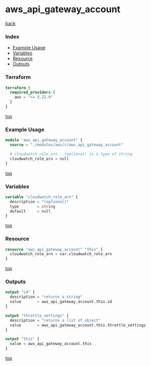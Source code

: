 # aws_api_gateway_account

[back](../aws.md)

### Index

- [Example Usage](#example-usage)
- [Variables](#variables)
- [Resource](#resource)
- [Outputs](#outputs)

### Terraform

```terraform
terraform {
  required_providers {
    aws = ">= 3.22.0"
  }
}
```

[top](#index)

### Example Usage

```terraform
module "aws_api_gateway_account" {
  source = "./modules/aws/r/aws_api_gateway_account"

  # cloudwatch_role_arn - (optional) is a type of string
  cloudwatch_role_arn = null
}
```

[top](#index)

### Variables

```terraform
variable "cloudwatch_role_arn" {
  description = "(optional)"
  type        = string
  default     = null
}
```

[top](#index)

### Resource

```terraform
resource "aws_api_gateway_account" "this" {
  cloudwatch_role_arn = var.cloudwatch_role_arn
}
```

[top](#index)

### Outputs

```terraform
output "id" {
  description = "returns a string"
  value       = aws_api_gateway_account.this.id
}

output "throttle_settings" {
  description = "returns a list of object"
  value       = aws_api_gateway_account.this.throttle_settings
}

output "this" {
  value = aws_api_gateway_account.this
}
```

[top](#index)